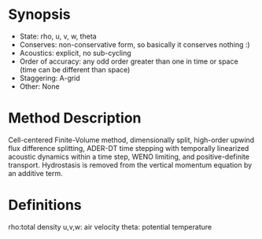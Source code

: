 # Synopsis
* State: rho, u, v, w, theta
* Conserves: non-conservative form, so basically it conserves nothing :)
* Acoustics: explicit, no sub-cycling
* Order of accuracy: any odd order greater than one in time or space (time can be different than space)
* Staggering: A-grid
* Other: None

# Method Description
Cell-centered Finite-Volume method, dimensionally split, high-order upwind flux difference splitting, ADER-DT time stepping with temporally linearized acoustic dynamics within a time step, WENO limiting, and positive-definite transport. Hydrostasis is removed from the vertical momentum equation by an additive term.

# Definitions
rho:total density
u,v,w: air velocity
theta: potential temperature

